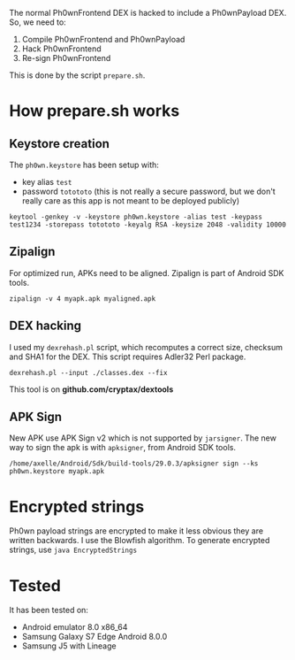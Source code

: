 The normal Ph0wnFrontend DEX is hacked to include a Ph0wnPayload DEX.
So, we need to:

1. Compile Ph0wnFrontend and Ph0wnPayload
2. Hack Ph0wnFrontend
3. Re-sign Ph0wnFrontend

This is done by the script `prepare.sh`.

# How prepare.sh works

## Keystore creation

The `ph0wn.keystore` has been setup with:

- key alias `test`
- password `totototo` (this is not really a secure password, but we don't really care as this app is not meant to be deployed publicly)

`keytool -genkey -v -keystore ph0wn.keystore -alias test -keypass test1234 -storepass totototo -keyalg RSA -keysize 2048 -validity 10000`

## Zipalign

For optimized run, APKs need to be aligned. Zipalign is part of Android SDK tools.

`zipalign -v 4 myapk.apk myaligned.apk`

## DEX hacking

I used my `dexrehash.pl` script, which recomputes a correct size, checksum and SHA1 for the DEX. This script requires Adler32 Perl package.

`dexrehash.pl --input ./classes.dex --fix`

This tool is on **github.com/cryptax/dextools**

## APK Sign

New APK use APK Sign v2 which is not supported by `jarsigner`.
The new way to sign the apk is with `apksigner`, from Android SDK tools.

`/home/axelle/Android/Sdk/build-tools/29.0.3/apksigner sign --ks ph0wn.keystore myapk.apk`


# Encrypted strings

Ph0wn payload strings are encrypted to make it less obvious they are written backwards.
I use the Blowfish algorithm.
To generate encrypted strings, use `java EncryptedStrings`


# Tested

It has been tested on:

- Android emulator 8.0 x86_64
- Samsung Galaxy S7 Edge Android 8.0.0
- Samsung J5 with Lineage


